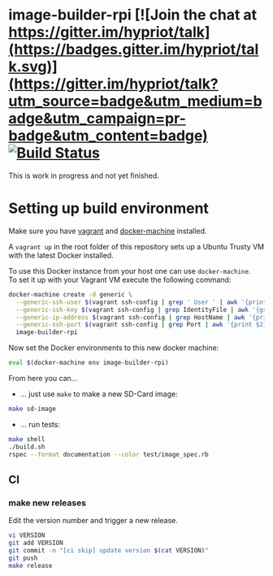 # image-builder-rpi [![Join the chat at https://gitter.im/hypriot/talk](https://badges.gitter.im/hypriot/talk.svg)](https://gitter.im/hypriot/talk?utm_source=badge&utm_medium=badge&utm_campaign=pr-badge&utm_content=badge) [![Build Status](https://travis-ci.org/hypriot/image-builder-rpi.svg)](https://travis-ci.org/hypriot/image-builder-rpi)

This is work in progress and not yet finished.

# Setting up build environment
Make sure you have [vagrant](https://docs.vagrantup.com/v2/installation/) and [docker-machine](https://docs.docker.com/machine/install-machine/) installed.

A `vagrant up` in the root folder of this repository sets up a Ubuntu Trusty VM with the latest Docker installed.

To use this Docker instance from your host one can use `docker-machine`.  
To set it up with your Vagrant VM execute the following command:

```bash
docker-machine create -d generic \
  --generic-ssh-user $(vagrant ssh-config | grep ' User ' | awk '{print $2}') \
  --generic-ssh-key $(vagrant ssh-config | grep IdentityFile | awk '{gsub(/"/, "", $2); print $2}') \
  --generic-ip-address $(vagrant ssh-config | grep HostName | awk '{print $2}') \
  --generic-ssh-port $(vagrant ssh-config | grep Port | awk '{print $2}') \
  image-builder-rpi
```

Now set the Docker environments to this new docker machine:

```bash
eval $(docker-machine env image-builder-rpi)
```

From here you can...
  - ... just use `make` to make a new SD-Card image:

```bash
make sd-image
```

  - ... run tests:
```bash
make shell
./build.sh
rspec --format documentation --color test/image_spec.rb
```

## CI

### make new releases

Edit the version number and trigger a new release.

```bash
vi VERSION
git add VERSION
git commit -m "[ci skip] update version $(cat VERSION)"
git push
make release
```
